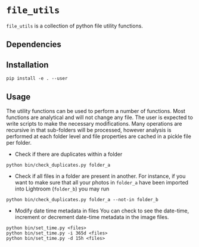 # ```file_utils```
```file_utils``` is a collection of python file utility functions.

## Dependencies 

## Installation 
```
pip install -e . --user
```

## Usage 

The utility functions can be used to perform a number of functions. Most functions are analytical and will not change any file. The user is expected to write scripts to make the necessary modifications. Many operations are recursive in that sub-folders will be processed, however analysis is performed at each folder level and file properties are cached in a pickle file per folder.

- Check if there are duplicates within a folder 
```
python bin/check_duplicates.py folder_a 
```
- Check if all files in a folder are present in another. For instance, if you want to make sure that all your photos in ```folder_a``` have been imported into Lightroom (```folder_b```) you may run 
```
python bin/check_duplicates.py folder_a --not-in folder_b
```

- Modify date time metadata in files 
You can check to see the date-time, increment or decrement date-time metadata in the image files.
```
python bin/set_time.py <files>
python bin/set_time.py -i 365d <files>
python bin/set_time.py -d 15h <files>
```
